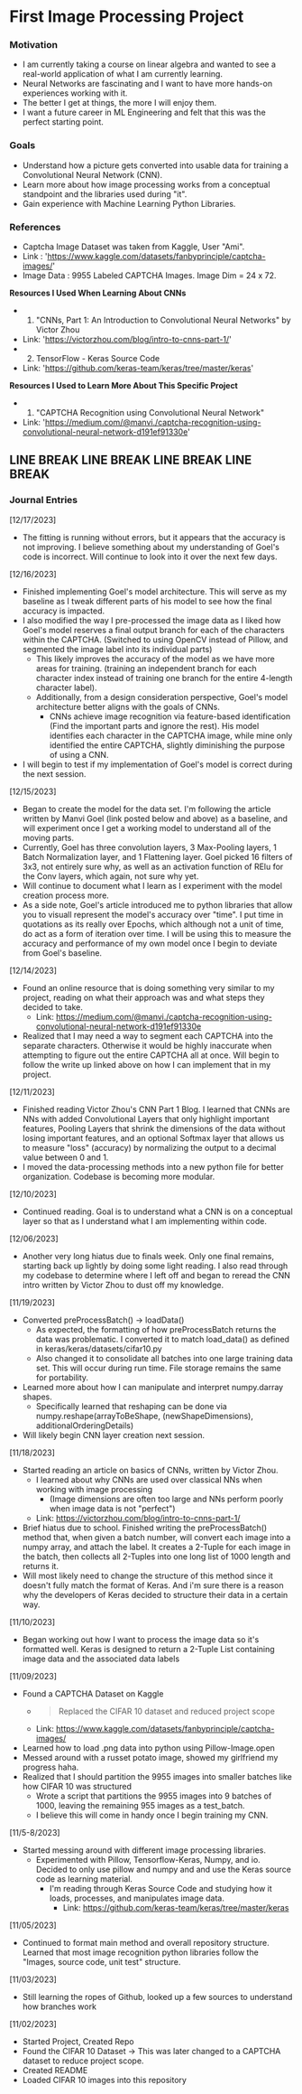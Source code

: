 # First Image Processing Project

### Motivation
- I am currently taking a course on linear algebra and wanted to see a real-world application of what I am currently learning.
- Neural Networks are fascinating and I want to have more hands-on experiences working with it.
- The better I get at things, the more I will enjoy them.
- I want a future career in ML Engineering and felt that this was the perfect starting point.

### Goals
- Understand how a picture gets converted into usable data for training a Convolutional Neural Network (CNN).
- Learn more about how image processing works from a conceptual standpoint and the libraries used during "it".
- Gain experience with Machine Learning Python Libraries.

### References
* Captcha Image Dataset was taken from Kaggle, User "Ami".
* Link : 'https://www.kaggle.com/datasets/fanbyprinciple/captcha-images/'
* Image Data : 9955 Labeled CAPTCHA Images. Image Dim = 24 x 72.

**Resources I Used When Learning About CNNs**
* 1. "CNNs, Part 1: An Introduction to Convolutional Neural Networks" by Victor Zhou
* Link: 'https://victorzhou.com/blog/intro-to-cnns-part-1/'
* 2. TensorFlow - Keras Source Code
* Link: 'https://github.com/keras-team/keras/tree/master/keras'

**Resources I Used to Learn More About This Specific Project**
* 1. "CAPTCHA Recognition using Convolutional Neural Network"
* Link: 'https://medium.com/@manvi./captcha-recognition-using-convolutional-neural-network-d191ef91330e'

## LINE BREAK LINE BREAK LINE BREAK LINE BREAK

### Journal Entries
[12/17/2023]
- The fitting is running without errors, but it appears that the accuracy is not improving. I believe something about my understanding of Goel's code is incorrect. Will continue to look into it over the next few days.

[12/16/2023]
- Finished implementing Goel's model architecture. This will serve as my baseline as I tweak different parts of his model to see how the final accuracy is impacted.
- I also modified the way I pre-processed the image data as I liked how Goel's model reserves a final output branch for each of the characters within the CAPTCHA. (Switched to using OpenCV instead of Pillow, and segmented the image label into its individual parts)
  - This likely improves the accuracy of the model as we have more areas for training. (training an independent branch for each character index instead of training one branch for the entire 4-length character label). 
  - Additionally, from a design consideration perspective, Goel's model architecture better aligns with the goals of CNNs. 
    - CNNs achieve image recognition via feature-based identification (Find the important parts and ignore the rest). His model identifies each character in the CAPTCHA image, while mine only identified the entire CAPTCHA, slightly diminishing the purpose of using a CNN.
- I will begin to test if my implementation of Goel's model is correct during the next session.

[12/15/2023]
- Began to create the model for the data set. I'm following the article written by Manvi Goel (link posted below and above) as a baseline, and will experiment once I get a working model to understand all of the moving parts.
- Currently, Goel has three convolution layers, 3 Max-Pooling layers, 1 Batch Normalization layer, and 1 Flattening layer. Goel picked 16 filters of 3x3, not entirely sure why, as well as an activation function of RElu for the Conv layers, which again, not sure why yet.
- Will continue to document what I learn as I experiment with the model creation process more.
- As a side note, Goel's article introduced me to python libraries that allow you to visuall represent the model's accuracy over "time". I put time in quotations as its really over Epochs, which although not a unit of time, do act as a form of iteration over time. I will be using this to measure the accuracy and performance of my own model once I begin to deviate from Goel's baseline.

[12/14/2023]
- Found an online resource that is doing something very similar to my project, reading on what their approach was and what steps they decided to take.
   - Link: https://medium.com/@manvi./captcha-recognition-using-convolutional-neural-network-d191ef91330e
- Realized that I may need a way to segment each CAPTCHA into the separate characters. Otherwise it would be highly inaccurate when attempting to figure out the entire CAPTCHA all at once. Will begin to follow the write up linked above on how I can implement that in my project.

[12/11/2023]
- Finished reading Victor Zhou's CNN Part 1 Blog. I learned that CNNs are NNs with added Convolutional Layers that only highlight important features, Pooling Layers that shrink the dimensions of the data without losing important features, and an optional Softmax layer that allows us to measure "loss" (accuracy) by normalizing the output to a decimal value between 0 and 1. 
- I moved the data-processing methods into a new python file for better organization. Codebase is becoming more modular.

[12/10/2023]
- Continued reading. Goal is to understand what a CNN is on a conceptual layer so that as I understand what I am implementing within code.

[12/06/2023]
- Another very long hiatus due to finals week. Only one final remains, starting back up lightly by doing some light reading. I also read through my codebase to determine where I left off and began to reread the CNN intro written by Victor Zhou to dust off my knowledge.

[11/19/2023]
- Converted preProcessBatch() -> loadData()
  - As expected, the formatting of how preProcessBatch returns the data was problematic. I converted it to match load_data() as defined in keras/keras/datasets/cifar10.py
  - Also changed it to consolidate all batches into one large training data set. This will occur during run time. File storage remains the same for portability.
- Learned more about how I can manipulate and interpret numpy.darray shapes.
  - Specifically learned that reshaping can be done via numpy.reshape(arrayToBeShape, (newShapeDimensions), additionalOrderingDetails) 
- Will likely begin CNN layer creation next session.

[11/18/2023]
- Started reading an article on basics of CNNs, written by Victor Zhou.
  - I learned about why CNNs are used over classical NNs when working with image processing
    - (Image dimensions are often too large and NNs perform poorly when image data is not "perfect")
  - Link: https://victorzhou.com/blog/intro-to-cnns-part-1/
- Brief hiatus due to school. Finished writing the preProcessBatch() method that, when given a batch number, will convert each image into a numpy array, and attach the label. It creates a 2-Tuple for each image in the batch, then collects all 2-Tuples into one long list of 1000 length and returns it.
- Will most likely need to change the structure of this method since it doesn't fully match the format of Keras. And i'm sure there is a reason why the developers of Keras decided to structure their data in a certain way.

[11/10/2023]
 - Began working out how I want to process the image data so it's formatted well. Keras is designed to return a 2-Tuple List containing image data and the associated data labels

[11/09/2023]
- Found a CAPTCHA Dataset on Kaggle
  - > Replaced the CIFAR 10 dataset and reduced project scope
  - Link: https://www.kaggle.com/datasets/fanbyprinciple/captcha-images/
- Learned how to load .png data into python using Pillow-Image.open
- Messed around with a russet potato image, showed my girlfriend my progress haha.
- Realized that I should partition the 9955 images into smaller batches like how CIFAR 10 was structured
  - Wrote a script that partitions the 9955 images into 9 batches of 1000, leaving the remaining 955 images as a test_batch.
  - I believe this will come in handy once I begin training my CNN.
 
[11/5-8/2023]
- Started messing around with different image processing libraries.
  - Experimented with Pillow, Tensorflow-Keras, Numpy, and io. Decided to only use pillow and numpy and and use the Keras source code as learning material.
    - I'm reading through Keras Source Code and studying how it loads, processes, and manipulates image data.
      - Link: https://github.com/keras-team/keras/tree/master/keras
 
[11/05/2023]
- Continued to format main method and overall repository structure. Learned that most image recognition python libraries follow the "Images, source code, unit test" structure.

[11/03/2023]
- Still learning the ropes of Github, looked up a few sources to understand how branches work

[11/02/2023]
- Started Project, Created Repo
- Found the CIFAR 10 Dataset -> This was later changed to a CAPTCHA dataset to reduce project scope.
- Created README
- Loaded CIFAR 10 images into this repository
